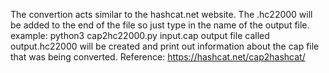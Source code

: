 The convertion acts similar to the hashcat.net website. 
The .hc22000 will be added to the end of the file so just type in the name of the output file.
example: 
python3 cap2hc22000.py input.cap output
file called output.hc22000 will be created and print out information about the cap file that was being converted. 
Reference:
https://hashcat.net/cap2hashcat/

